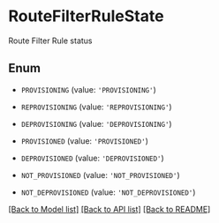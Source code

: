 # RouteFilterRuleState

Route Filter Rule status

## Enum

* `PROVISIONING` (value: `'PROVISIONING'`)

* `REPROVISIONING` (value: `'REPROVISIONING'`)

* `DEPROVISIONING` (value: `'DEPROVISIONING'`)

* `PROVISIONED` (value: `'PROVISIONED'`)

* `DEPROVISIONED` (value: `'DEPROVISIONED'`)

* `NOT_PROVISIONED` (value: `'NOT_PROVISIONED'`)

* `NOT_DEPROVISIONED` (value: `'NOT_DEPROVISIONED'`)

[[Back to Model list]](../README.md#documentation-for-models) [[Back to API list]](../README.md#documentation-for-api-endpoints) [[Back to README]](../README.md)


